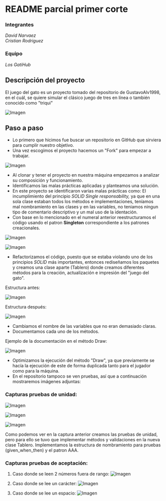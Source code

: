 # **README** parcial primer corte

### Integrantes
*David* *Narvaez*\
*Cristian* *Rodriguez*

### Equipo
*Los GatiHub*

## Descripción del proyecto

El juego del gato es un proyecto tomado del repositorio de GustavoAlv1998, en el cuál, se quiere simular el clásico juego de tres en línea o también conocido como "triqui"

![Imagen](https://github.com/Art2416/Cat-Game-P-1-CVDS/blob/master/images/tresenlinea.jpg)

## Paso a paso

- Lo primero que hicimos fue buscar un repositorio en GitHub que sirviera para cumplir nuestro objetivo.
- Una vez escogímos el proyecto hacemos un "Fork" para empezar a trabajar.

![Imagen](https://github.com/Art2416/Cat-Game-P-1-CVDS/blob/master/images/fork.jpg)

- Al clonar y tener el proyecto en nuestra máquina empezamos a analizar su composición y funcionamiento.
- Identificamos las malas prácticas aplicadas y planteamos una solución.
- En este proyecto se identificaron varias malas prácticas como: El incumplimiento del principio *SOLID* *Single responsability,* ya que en una sola clase estaban todos los métodos e implementaciones, teníamos mal nombramiento en las clases y en las variables, no teniamos ningun tipo de comentario descriptivo y un mal uso de la identación.
- Con base en lo mencionado en el numeral anterior reestructuramos el código usando el patron **Singleton** correspondiente a los patrones creacionales.

![Imagen](https://github.com/Art2416/Cat-Game-P-1-CVDS/blob/master/images/main.jpg)

![Imagen](https://github.com/Art2416/Cat-Game-P-1-CVDS/blob/master/images/getI.jpg)

- Refactorizamos el código, puesto que se estaba violando uno de los principios *SOLID* más importantes, entonces rediseñamos los paquetes y creamos una clase aparte (Tablero) donde creamos diferentes métodos para la creación, actualización e impresión del "juego del gato".

Estructura antes:

![Imagen](https://github.com/Art2416/Cat-Game-P-1-CVDS/blob/master/images/capA.jpg)

Estructura después:

![Imagen](https://github.com/Art2416/Cat-Game-P-1-CVDS/blob/master/images/capD.jpg)

- Cambiamos el nombre de las variables que no eran demasiado claras.
- Documentamos cada uno de los métodos.

Ejemplo de la documentación en el método Draw:

![Imagen](https://github.com/Art2416/Cat-Game-P-1-CVDS/blob/master/images/draw.jpg)

- Optimizamos la ejecución del método "Draw", ya que previamente se hacía la ejecución de este de forma duplicada tanto para el jugador como para la máquina.    
- En el repositorio tampoco se ven pruebas, así que a continuación mostraremos imágenes adjuntas:


### Capturas pruebas de unidad:

![Imagen](https://github.com/Art2416/Cat-Game-P-1-CVDS/blob/master/images/UnitTests.jpg)

![Imagen](https://github.com/Art2416/Cat-Game-P-1-CVDS/blob/master/images/UnitTests1.jpg)

![Imagen](https://github.com/Art2416/Cat-Game-P-1-CVDS/blob/master/images/UnitTests2.jpg)


Como podemos ver en la captura anterior creamos las pruebas de unidad, pero para ello se tuvo que implementar métodos y validaciones en la nueva clase Tablero. Implementamos la estructura de nombramiento para pruebas (given_when_then) y el patron AAA.

### Capturas pruebas de aceptación:
1. Caso donde se leen 2 números fuera de rango: 
![Imagen](https://github.com/Art2416/Cat-Game-P-1-CVDS/blob/master/images/C1.jpg)

2. Caso donde se lee un carácter: 
![Imagen](https://github.com/Art2416/Cat-Game-P-1-CVDS/blob/master/images/C2.jpg)

3. Caso donde se lee un espacio: 
![Imagen](https://github.com/Art2416/Cat-Game-P-1-CVDS/blob/master/images/C3.jpg)

   
   



